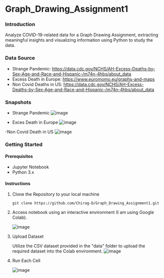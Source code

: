 # Graph_Drawing_Assignment1

### Introduction
  Analyze COVID-19-related data for a Graph Drawing Assignment, extracting meaningful insights and visualizing information using Python to study the data.

### Data Source
  - Strange Pandemic: 
  https://data.cdc.gov/NCHS/AH-Excess-Deaths-by-Sex-Age-and-Race-and-Hispanic-/m74n-4hbs/about_data
  - Excess Death in Europe:
  https://www.euromomo.eu/graphs-and-maps
  - Non Covid Deaths in US:
  https://data.cdc.gov/NCHS/AH-Excess-Deaths-by-Sex-Age-and-Race-and-Hispanic-/m74n-4hbs/about_data

### Snapshots

- Strange Pandemic
![image](https://github.com/Chirag-D/Graph_Drawing_Assignment1/assets/88940247/82698b8c-e834-4901-98b3-4c9bfb018a31)

- Exces Death in Europe
![image](https://github.com/Chirag-D/Graph_Drawing_Assignment1/assets/88940247/24836190-af5a-472d-99d3-3e745c2b6185)

-Non Covid Death in US
![image](https://github.com/Chirag-D/Graph_Drawing_Assignment1/assets/88940247/fcb44345-88e6-4e93-bc54-b22cea4e04a9)





### Getting Started

#### Prerequisites

- Jupyter Notebook
- Python 3.x

#### Instructions

1. Clone the Repository to your local machine
    ```shell
    git clone https://github.com/Chirag-D/Graph_Drawing_Assignment1.git
    ```
2. Access notebook using an interactive environment (I am using Google Colab).
    >
    ![image](https://github.com/Chirag-D/Graph_Drawing_Assignment1/assets/88940247/5b054d31-a0f9-4a90-b47a-4916fd15cf41)

4. Upload Dataset
    >
    Utilize the CSV dataset provided in the "data" folder to upload the required dataset into the Colab environment.
    ![image](https://github.com/Chirag-D/Graph_Drawing_Assignment1/assets/88940247/abed5dde-c570-40bf-b3c2-9e647b545162)

5. Run Each Cell
    >
    ![image](https://github.com/Chirag-D/Graph_Drawing_Assignment1/assets/88940247/0ca2f27a-6224-48cf-ba37-f6c966d58837)



